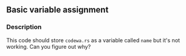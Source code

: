 ## Basic variable assignment

### Description

This code should store `codewa.rs` as a variable called `name` but it's not working. Can you figure out why?
